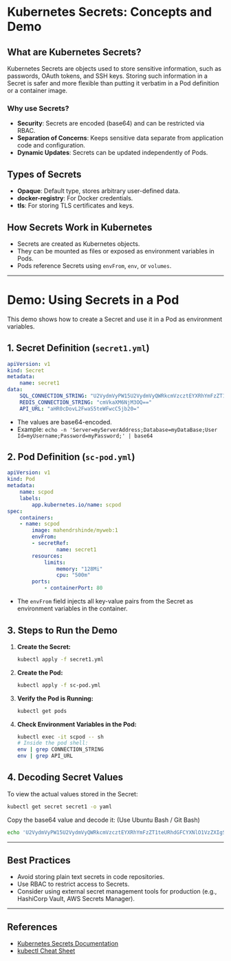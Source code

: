 # Kubernetes Secrets: Concepts and Demo

## What are Kubernetes Secrets?
Kubernetes Secrets are objects used to store sensitive information, such as passwords, OAuth tokens, and SSH keys. Storing such information in a Secret is safer and more flexible than putting it verbatim in a Pod definition or a container image.

### Why use Secrets?
- **Security**: Secrets are encoded (base64) and can be restricted via RBAC.
- **Separation of Concerns**: Keeps sensitive data separate from application code and configuration.
- **Dynamic Updates**: Secrets can be updated independently of Pods.

## Types of Secrets
- **Opaque**: Default type, stores arbitrary user-defined data.
- **docker-registry**: For Docker credentials.
- **tls**: For storing TLS certificates and keys.

## How Secrets Work in Kubernetes
- Secrets are created as Kubernetes objects.
- They can be mounted as files or exposed as environment variables in Pods.
- Pods reference Secrets using `envFrom`, `env`, or `volumes`.

---

# Demo: Using Secrets in a Pod

This demo shows how to create a Secret and use it in a Pod as environment variables.

## 1. Secret Definition (`secret1.yml`)
```yaml
apiVersion: v1
kind: Secret
metadata:
	name: secret1
data:
	SQL_CONNECTION_STRING: "U2VydmVyPW15U2VydmVyQWRkcmVzcztEYXRhYmFzZT1teURhdGFCYXNlO1VzZXIgSWQ9bXlVc2VybmFtZTtQYXNzd29yZD1teVBhc3N3b3JkOwo="
	REDIS_CONNECTION_STRING: "cmVkaXM6NjM3OQ=="
	API_URL: "aHR0cDovL2FwaS5teWFwcC5jb20="
```
- The values are base64-encoded.
- Example: `echo -n 'Server=myServerAddress;Database=myDataBase;User Id=myUsername;Password=myPassword;' | base64`

## 2. Pod Definition (`sc-pod.yml`)
```yaml
apiVersion: v1
kind: Pod
metadata:
	name: scpod
	labels:
		app.kubernetes.io/name: scpod
spec:
	containers:
	- name: scpod
		image: mahendrshinde/myweb:1
		envFrom:
		- secretRef:
				name: secret1
		resources:
			limits:
				memory: "128Mi"
				cpu: "500m"
		ports:
			- containerPort: 80
```
- The `envFrom` field injects all key-value pairs from the Secret as environment variables in the container.

## 3. Steps to Run the Demo

1. **Create the Secret:**
	 ```sh
	 kubectl apply -f secret1.yml
	 ```
2. **Create the Pod:**
	 ```sh
	 kubectl apply -f sc-pod.yml
	 ```
3. **Verify the Pod is Running:**
	 ```sh
	 kubectl get pods
	 ```
4. **Check Environment Variables in the Pod:**
	 ```sh
	 kubectl exec -it scpod -- sh
	 # Inside the pod shell:
	 env | grep CONNECTION_STRING
	 env | grep API_URL
	 ```

## 4. Decoding Secret Values
To view the actual values stored in the Secret:
```sh
kubectl get secret secret1 -o yaml
```
Copy the base64 value and decode it: (Use Ubuntu Bash / Git Bash)
```sh
echo 'U2VydmVyPW15U2VydmVyQWRkcmVzcztEYXRhYmFzZT1teURhdGFCYXNlO1VzZXIgSWQ9bXlVc2VybmFtZTtQYXNzd29yZD1teVBhc3N3b3JkOwo=' | base64 -d
```

---

## Best Practices
- Avoid storing plain text secrets in code repositories.
- Use RBAC to restrict access to Secrets.
- Consider using external secret management tools for production (e.g., HashiCorp Vault, AWS Secrets Manager).

---

## References
- [Kubernetes Secrets Documentation](https://kubernetes.io/docs/concepts/configuration/secret/)
- [kubectl Cheat Sheet](https://kubernetes.io/docs/reference/kubectl/cheatsheet/)
